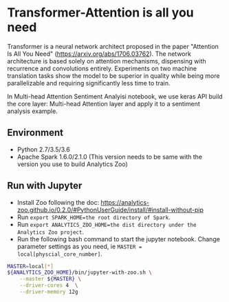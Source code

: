 # Transformer-Attention is all you need
Transformer is a neural network architect proposed in the paper "Attention Is All You Need"
(https://arxiv.org/abs/1706.03762). The network architecture is based solely on attention
mechanisms, dispensing with recurrence and convolutions entirely. Experiments on two machine
translation tasks show the model to be superior in quality while being more parallelizable
and requiring significantly less time to train.

In Multi-head Attention Sentiment Analyisi notebook, we use keras API build the core layer: 
Multi-head Attention layer and apply it to a sentiment analysis example.


## Environment
* Python 2.7/3.5/3.6
* Apache Spark 1.6.0/2.1.0 (This version needs to be same with the version you use to build Analytics Zoo)

## Run with Jupyter
* Install Zoo following the doc: https://analytics-zoo.github.io/0.2.0/#PythonUserGuide/install/#install-without-pip
* Run `export SPARK_HOME=the root directory of Spark`.
* Run `export ANALYTICS_ZOO_HOME=the dist directory under the Analytics Zoo project`.
* Run the following bash command to start the jupyter notebook. Change parameter settings as you need, ie `MASTER = local[physcial_core_number]`.
```bash
MASTER=local[*]
${ANALYTICS_ZOO_HOME}/bin/jupyter-with-zoo.sh \
    --master ${MASTER} \
    --driver-cores 4  \
    --driver-memory 12g
```
